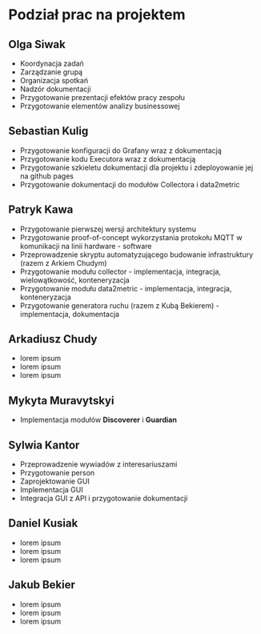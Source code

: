 # Podział prac na projektem

## Olga Siwak

- Koordynacja zadań
- Zarządzanie grupą
- Organizacja spotkań
- Nadzór dokumentacji
- Przygotowanie prezentacji efektów pracy zespołu
- Przygotowanie elementów analizy businessowej

## Sebastian Kulig

- Przygotowanie konfiguracji do Grafany wraz z dokumentacją
- Przygotowanie kodu Executora wraz z dokumentacją
- Przygotowanie szkieletu dokumentacji dla projektu i zdeployowanie jej na github pages
- Przygotowanie dokumentacji do modułów Collectora i data2metric

## Patryk Kawa

- Przygotowanie pierwszej wersji architektury systemu
- Przygotowanie proof-of-concept wykorzystania protokołu MQTT w komunikacji na linii hardware - software
- Przeprowadzenie skryptu automatyzującego budowanie infrastruktury (razem z Arkiem Chudym)
- Przygotowanie modułu collector - implementacja, integracja, wielowątkowość, konteneryzacja
- Przygotowanie modułu data2metric - implementacja, integracja, konteneryzacja
- Przygotowanie generatora ruchu (razem z Kubą Bekierem) - implementacja, dokumentacja

## Arkadiusz Chudy

- lorem ipsum
- lorem ipsum
- lorem ipsum

## Mykyta Muravytskyi

- Implementacja modułów **Discoverer** i **Guardian**

## Sylwia Kantor

- Przeprowadzenie wywiadów z interesariuszami
- Przygotowanie person
- Zaprojektowanie GUI
- Implementacja GUI
- Integracja GUI z API i przygotowanie dokumentacji

## Daniel Kusiak

- lorem ipsum
- lorem ipsum
- lorem ipsum

## Jakub Bekier

- lorem ipsum
- lorem ipsum
- lorem ipsum
